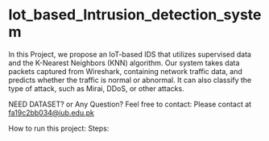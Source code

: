 # Iot_based_Intrusion_detection_system

In this Project, we propose an IoT-based IDS that utilizes supervised data and the K-Nearest Neighbors (KNN) algorithm. Our system takes data packets captured from Wireshark, containing network traffic data, and predicts whether the traffic is normal or abnormal. It can also classify the type of attack, such as Mirai, DDoS, or other attacks.

NEED DATASET? or Any Question?
Feel free to contact:
Please contact at fa19c2bb034@iub.edu.pk

How to run this project:
Steps:

